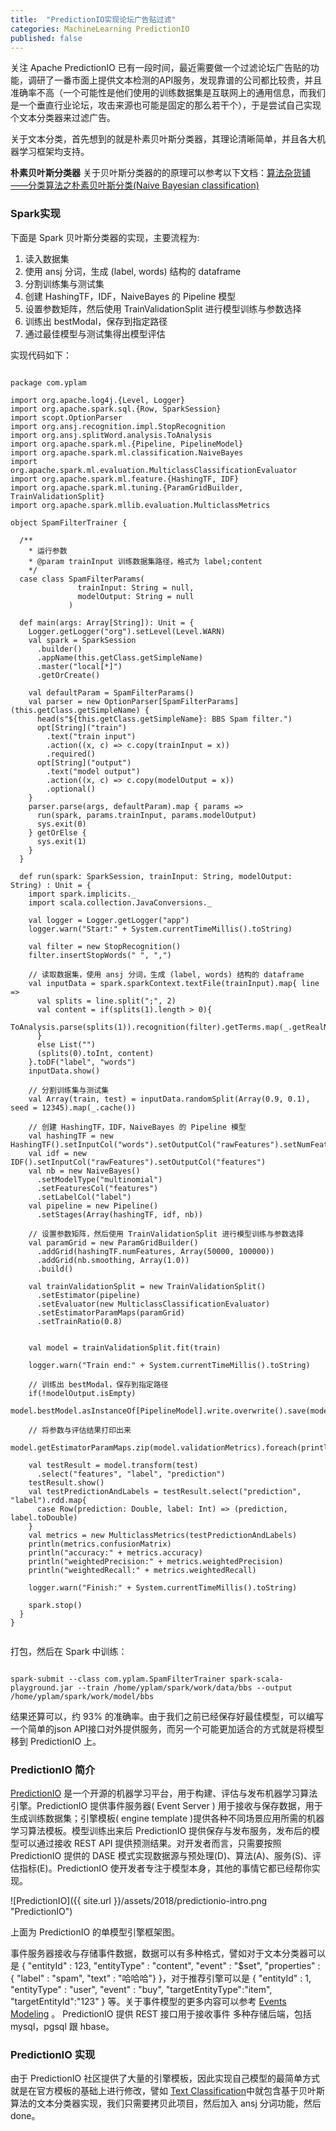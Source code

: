 ```yaml
---
title:  "PredictionIO实现论坛广告贴过滤"
categories: MachineLearning PredictionIO
published: false
---
```


关注 Apache PredictionIO 已有一段时间，最近需要做一个过滤论坛广告贴的功能，调研了一番市面上提供文本检测的API服务，发现靠谱的公司都比较贵，并且准确率不高（一个可能性是他们使用的训练数据集是互联网上的通用信息，而我们是一个垂直行业论坛，攻击来源也可能是固定的那么若干个），于是尝试自己实现个文本分类器来过滤广告。

关于文本分类，首先想到的就是朴素贝叶斯分类器，其理论清晰简单，并且各大机器学习框架均支持。

**朴素贝叶斯分类器** 关于贝叶斯分类器的的原理可以参考以下文档：[算法杂货铺——分类算法之朴素贝叶斯分类(Naive Bayesian classification)](http://www.cnblogs.com/leoo2sk/archive/2010/09/17/naive-bayesian-classifier.html)

### Spark实现

下面是 Spark 贝叶斯分类器的实现，主要流程为:

1. 读入数据集
2. 使用 ansj 分词，生成 (label, words) 结构的 dataframe
3. 分割训练集与测试集
4. 创建 HashingTF，IDF，NaiveBayes 的 Pipeline 模型
5. 设置参数矩阵，然后使用 TrainValidationSplit 进行模型训练与参数选择
6. 训练出 bestModal，保存到指定路径
7. 通过最佳模型与测试集得出模型评估

实现代码如下：

```

package com.yplam

import org.apache.log4j.{Level, Logger}
import org.apache.spark.sql.{Row, SparkSession}
import scopt.OptionParser
import org.ansj.recognition.impl.StopRecognition
import org.ansj.splitWord.analysis.ToAnalysis
import org.apache.spark.ml.{Pipeline, PipelineModel}
import org.apache.spark.ml.classification.NaiveBayes
import org.apache.spark.ml.evaluation.MulticlassClassificationEvaluator
import org.apache.spark.ml.feature.{HashingTF, IDF}
import org.apache.spark.ml.tuning.{ParamGridBuilder, TrainValidationSplit}
import org.apache.spark.mllib.evaluation.MulticlassMetrics

object SpamFilterTrainer {

  /**
    * 运行参数
    * @param trainInput 训练数据集路径，格式为 label;content
    */
  case class SpamFilterParams(
               trainInput: String = null,
               modelOutput: String = null
             )

  def main(args: Array[String]): Unit = {
    Logger.getLogger("org").setLevel(Level.WARN)
    val spark = SparkSession
      .builder()
      .appName(this.getClass.getSimpleName)
      .master("local[*]")
      .getOrCreate()

    val defaultParam = SpamFilterParams()
    val parser = new OptionParser[SpamFilterParams](this.getClass.getSimpleName) {
      head(s"${this.getClass.getSimpleName}: BBS Spam filter.")
      opt[String]("train")
        .text("train input")
        .action((x, c) => c.copy(trainInput = x))
        .required()
      opt[String]("output")
        .text("model output")
        .action((x, c) => c.copy(modelOutput = x))
        .optional()
    }
    parser.parse(args, defaultParam).map { params =>
      run(spark, params.trainInput, params.modelOutput)
      sys.exit(0)
    } getOrElse {
      sys.exit(1)
    }
  }

  def run(spark: SparkSession, trainInput: String, modelOutput: String) : Unit = {
    import spark.implicits._
    import scala.collection.JavaConversions._

    val logger = Logger.getLogger("app")
    logger.warn("Start:" + System.currentTimeMillis().toString)

    val filter = new StopRecognition()
    filter.insertStopWords(" ", ",")

    // 读取数据集，使用 ansj 分词，生成 (label, words) 结构的 dataframe
    val inputData = spark.sparkContext.textFile(trainInput).map{ line =>
      val splits = line.split(";", 2)
      val content = if(splits(1).length > 0){
        ToAnalysis.parse(splits(1)).recognition(filter).getTerms.map(_.getRealName)
      }
      else List("")
      (splits(0).toInt, content)
    }.toDF("label", "words")
    inputData.show()

    // 分割训练集与测试集
    val Array(train, test) = inputData.randomSplit(Array(0.9, 0.1), seed = 12345).map(_.cache())

    // 创建 HashingTF，IDF，NaiveBayes 的 Pipeline 模型
    val hashingTF = new HashingTF().setInputCol("words").setOutputCol("rawFeatures").setNumFeatures(5000)
    val idf = new IDF().setInputCol("rawFeatures").setOutputCol("features")
    val nb = new NaiveBayes()
      .setModelType("multinomial")
      .setFeaturesCol("features")
      .setLabelCol("label")
    val pipeline = new Pipeline()
      .setStages(Array(hashingTF, idf, nb))

    // 设置参数矩阵，然后使用 TrainValidationSplit 进行模型训练与参数选择
    val paramGrid = new ParamGridBuilder()
      .addGrid(hashingTF.numFeatures, Array(50000, 100000))
      .addGrid(nb.smoothing, Array(1.0))
      .build()

    val trainValidationSplit = new TrainValidationSplit()
      .setEstimator(pipeline)
      .setEvaluator(new MulticlassClassificationEvaluator)
      .setEstimatorParamMaps(paramGrid)
      .setTrainRatio(0.8)


    val model = trainValidationSplit.fit(train)

    logger.warn("Train end:" + System.currentTimeMillis().toString)

    // 训练出 bestModal，保存到指定路径
    if(!modelOutput.isEmpty)
      model.bestModel.asInstanceOf[PipelineModel].write.overwrite().save(modelOutput)

    // 将参数与评估结果打印出来
    model.getEstimatorParamMaps.zip(model.validationMetrics).foreach(println)

    val testResult = model.transform(test)
      .select("features", "label", "prediction")
    testResult.show()
    val testPredictionAndLabels = testResult.select("prediction", "label").rdd.map{
      case Row(prediction: Double, label: Int) => (prediction, label.toDouble)
    }
    val metrics = new MulticlassMetrics(testPredictionAndLabels)
    println(metrics.confusionMatrix)
    println("accuracy:" + metrics.accuracy)
    println("weightedPrecision:" + metrics.weightedPrecision)
    println("weightedRecall:" + metrics.weightedRecall)

    logger.warn("Finish:" + System.currentTimeMillis().toString)

    spark.stop()
  }
}


```

打包，然后在 Spark 中训练：

```

spark-submit --class com.yplam.SpamFilterTrainer spark-scala-playground.jar --train /home/yplam/spark/work/data/bbs --output /home/yplam/spark/work/model/bbs

```

结果还算可以，约 93% 的准确率。由于我们之前已经保存好最佳模型，可以编写一个简单的json API接口对外提供服务，而另一个可能更加适合的方式就是将模型移到 PredictionIO 上。

### PredictionIO 简介

[PredictionIO](https://predictionio.apache.org) 是一个开源的机器学习平台，用于构建、评估与发布机器学习算法引擎。PredictionIO 提供事件服务器( Event Server ) 用于接收与保存数据，用于生成训练数据集；引擎模板( engine template )提供各种不同场景应用所需的机器学习算法模板。模型训练出来后 PredictionIO 提供保存与发布服务，发布后的模型可以通过接收 REST API 提供预测结果。对开发者而言，只需要按照 PredictionIO 提供的 DASE 模式实现数据源与预处理(D)、算法(A)、服务(S)、评估指标(E)。PredictionIO 使开发者专注于模型本身，其他的事情它都已经帮你实现。

![PredictionIO]({{ site.url }}/assets/2018/predictionio-intro.png "PredictionIO")

上面为 PredictionIO 的单模型引擎框架图。

事件服务器接收与存储事件数据，数据可以有多种格式，譬如对于文本分类器可以是 { "entityId" : 123, "entityType" : "content", "event" : "$set", "properties" : { "label" : "spam", "text" : "哈哈哈"} }，对于推荐引擎可以是 { "entityId" : 1, "entityType" : "user", "event" : "buy", "targetEntityType":"item", "targetEntityId":"123" } 等。关于事件模型的更多内容可以参考 [Events Modeling](https://predictionio.apache.org/datacollection/eventmodel/) 。 PredictionIO 提供 REST 接口用于接收事件 多种存储后端，包括mysql，pgsql 跟 hbase。


### PredictionIO 实现

由于 PredictionIO 社区提供了大量的引擎模板，因此实现自己模型的最简单方式就是在官方模板的基础上进行修改，譬如 [Text Classification](https://github.com/apache/predictionio-template-text-classifier)中就包含基于贝叶斯算法的文本分类器实现，我们只需要拷贝此项目，然后加入 ansj 分词功能，然后 done。






